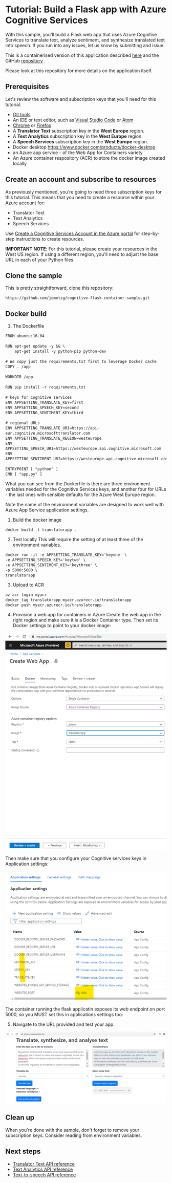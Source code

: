 # Tutorial: Build a Flask app with Azure Cognitive Services

With this sample, you'll build a Flask web app that uses Azure Cognitive Services to translate text, analyze sentiment, and synthesize translated text into speech. If you run into any issues, let us know by submitting and issue.

This is a containerised version of this application described [here](https://docs.microsoft.com/en-us/azure/cognitive-services/translator/tutorial-build-flask-app-translation-synthesis) and the GitHub [repository](https://github.com/MicrosoftTranslator/Text-Translation-API-V3-Flask-App-Tutorial) .

Please look at this repository for more details on the application itself.

## Prerequisites

Let's review the software and subscription keys that you'll need for this tutorial.

* [Git tools](https://git-scm.com/downloads)
* An IDE or text editor, such as [Visual Studio Code](https://code.visualstudio.com/) or [Atom](https://atom.io/)  
* [Chrome](https://www.google.com/chrome/browser/) or [Firefox](https://www.mozilla.org/firefox)
* A **Translator Text** subscription key in the **West Europe** region.
* A **Text Analytics** subscription key in the **West Europe** region.
* A **Speech Services** subscription key in the **West Europe** region.
* Docker desktop https://www.docker.com/products/docker-desktop
* an Azure app service - of the Web App for Containers variety
* An Azure container respository (ACR) to store the docker image created locally

## Create an account and subscribe to resources

As previously mentioned, you're going to need three subscription keys for this tutorial. This means that you need to create a resource within your Azure account for:

* Translator Text
* Text Analytics
* Speech Services

Use [Create a Cognitive Services Account in the Azure portal](https://docs.microsoft.com/azure/cognitive-services/cognitive-services-apis-create-account) for step-by-step instructions to create resources.

**IMPORTANT NOTE**: For this tutorial, please create your resources in the West US region. If using a different region, you'll need to adjust the base URL in each of your Python files.

## Clone the sample

This is pretty straightforward, clone this repository:

```
https://github.com/jometzg/cognitive-flask-container-sample.git
```

## Docker build

1. The Dockerfile
```
FROM ubuntu:16.04

RUN apt-get update -y && \
    apt-get install -y python-pip python-dev

# We copy just the requirements.txt first to leverage Docker cache
COPY . /app

WORKDIR /app

RUN pip install -r requirements.txt

# keys for Cognitive services
ENV APPSETTING_TRANSLATE_KEY=first
ENV APPSETTING_SPEECH_KEY=second
ENV APPSETTING_SENTIMENT_KEY=third

# regional URLs
ENV APPSETTING_TRANSLATE_URI=https://api-eur.cognitive.microsofttranslator.com
ENV APPSETTING_TRANSLATE_REGION=westeurope
ENV APPSETTING_SPEECH_URI=https://westeurope.api.cognitive.microsoft.com
ENV APPSETTING_SENTIMENT_URI=https://westeurope.api.cognitive.microsoft.com

ENTRYPOINT [ "python" ]
CMD [ "app.py" ]
```

What you can see from the Dockerfile is there are three environment variables needed for the Cognitive Services keys, and another four for URLs - the last ones with sensible defaults for the Azure West Europe region.

Note the name of the environment variables are designed to work well with Azure App Service application settings.

1. Build the docker image

```
docker build -t translatorapp .
```

2. Test locally
This will require the setting of at least three of the environment variables.
```
docker run -it -e APPSETTING_TRANSLATE_KEY='keyone' \ 
-e APPSETTING_SPEECH_KEY='keytwo' \
-e APPSETTING_SENTIMENT_KEY='keythree' \
-p 5000:5000 \
translatorapp
```

3. Upload to ACR
```
az acr login myacr
docker tag translatorapp myacr.azurecr.io/translatorapp
docker push myacr.azurecr.io/translatorapp
```

4. Provision a web app for containers in Azure
Create the web app in the right region and make sure it is a Docker Container type. Then set its Docker settings to point to your docker image:

![Create web app](/create-web-app.png)

Then make sure that you configure your Cognitive services keys in Application settings:

![Application Settings](/web-app-settings.png)

The container running the flask applicatin exposes its web endpoint on port 5000, so you MUST set this in applications settings too:

5. Navigate to the URL provided and test your app.

![The web app](/translateapp.png)

## Clean up

When you're done with the sample, don't forget to remove your subscription keys. Consider reading from environment variables.

## Next steps

* [Translator Text API reference](https://docs.microsoft.com/azure/cognitive-services/Translator/reference/v3-0-reference)
* [Text Analytics API reference](https://westus.dev.cognitive.microsoft.com/docs/services/TextAnalytics.V2.0/operations/56f30ceeeda5650db055a3c7)
* [Text-to-speech API reference](https://docs.microsoft.com/azure/cognitive-services/speech-service/rest-text-to-speech)
